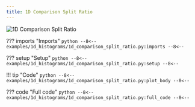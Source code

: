 ```yaml
---
title: 1D Comparison Split Ratio
---
```


![1D Comparison Split Ratio](../baseline/1d_comparison_split_ratio.png)

??? imports "Imports"
    ```python
    --8<--
    examples/1d_histograms/1d_comparison_split_ratio.py:imports
    --8<--
    ```

??? setup "Setup"
    ```python
    --8<--
    examples/1d_histograms/1d_comparison_split_ratio.py:setup
    --8<--
    ```

!!! tip "Code"
    ```python
    --8<--
    examples/1d_histograms/1d_comparison_split_ratio.py:plot_body
    --8<--
    ```

??? code "Full code"
    ```python
    --8<--
    examples/1d_histograms/1d_comparison_split_ratio.py:full_code
    --8<--
    ```
